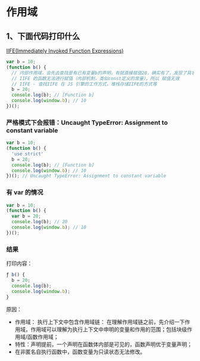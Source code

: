 # 作用域

## 1、下面代码打印什么

[IIFE(Immediately Invoked Function Expressions)](https://developer.mozilla.org/zh-CN/docs/Glossary/IIFE)

```js
var b = 10;
(function b() {
  // 内部作用域，会先去查找是有已有变量b的声明，有就直接赋值20，确实有了，发现了具名函数 function b () {}, 拿此b做赋值；
  // IIFE 的函数无法进行赋值（内部机制，类似const定义的常量），所以 赋值无效
  // IIFE - 查找IIFE 在 JS 引擎的工作方式，堆栈存储IIFE的方式等
  b = 20;
  console.log(b); // [Function b]
  console.log(window.b); // 10
})();
```

### 严格模式下会报错：Uncaught TypeError: Assignment to constant variable

```js
var b = 10;
(function b() {
  'use strict'
  b = 20;
  console.log(b); // [Function b]
  console.log(window.b); // 10
})(); // Uncaught TypeError: Assignment to constant variable
```

### 有 var 的情况

```js
var b = 10;
(function b() {
  var b = 20;
  console.log(b); // 20
  console.log(window.b); // 10
})();
```

### 结果

打印内容：

```js
ƒ b() {
  b = 20;
  console.log(b);
  console.log(window.b);
}
```

原因：

* 作用域： 执行上下文中包含作用域链：
  在理解作用域链之前，先介绍一下作用域，作用域可以理解为执行上下文中申明的变量和作用的范围；包括块级作用域/函数作用域；
* 特性：声明提前，一个声明在函数体内部是可见的，函数声明优于变量声明；
* 在非匿名自执行函数中，函数变量为只读状态无法修改。
  